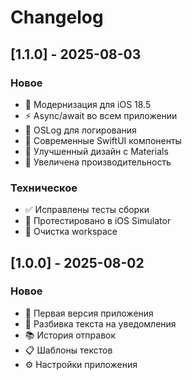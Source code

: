 # Changelog

## [1.1.0] - 2025-08-03

### Новое
- 🎯 Модернизация для iOS 18.5 
- ⚡ Async/await во всем приложении
- 📝 OSLog для логирования
- 🌟 Современные SwiftUI компоненты
- 🎨 Улучшенный дизайн с Materials
- 🚀 Увеличена производительность

### Техническое
- ✅ Исправлены тесты сборки
- 🧪 Протестировано в iOS Simulator
- 🔧 Очистка workspace

## [1.0.0] - 2025-08-02

### Новое
- 📱 Первая версия приложения
- 🔔 Разбивка текста на уведомления
- 📚 История отправок
- 📋 Шаблоны текстов
- ⚙️ Настройки приложения
